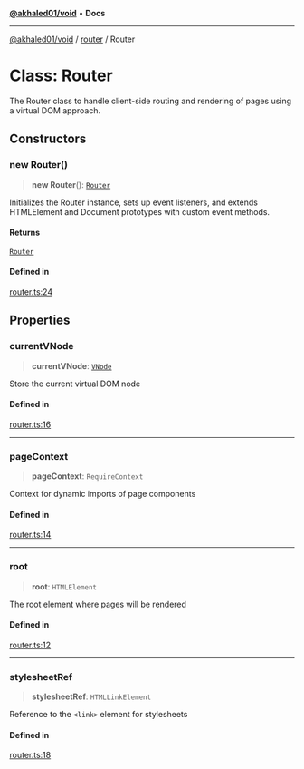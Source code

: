 [**@akhaled01/void**](../../README.md) • **Docs**

***

[@akhaled01/void](../../README.md) / [router](../README.md) / Router

# Class: Router

The Router class to handle client-side routing and rendering
of pages using a virtual DOM approach.

## Constructors

### new Router()

> **new Router**(): [`Router`](Router.md)

Initializes the Router instance, sets up event listeners,
and extends HTMLElement and Document prototypes with custom event methods.

#### Returns

[`Router`](Router.md)

#### Defined in

[router.ts:24](https://github.com/akhaled01/vortex/blob/6129b4a0bc7b35d178a4a45ea59f5942bbd0b23a/core/router.ts#L24)

## Properties

### currentVNode

> **currentVNode**: [`VNode`](../../DOM/types/type-aliases/VNode.md)

Store the current virtual DOM node

#### Defined in

[router.ts:16](https://github.com/akhaled01/vortex/blob/6129b4a0bc7b35d178a4a45ea59f5942bbd0b23a/core/router.ts#L16)

***

### pageContext

> **pageContext**: `RequireContext`

Context for dynamic imports of page components

#### Defined in

[router.ts:14](https://github.com/akhaled01/vortex/blob/6129b4a0bc7b35d178a4a45ea59f5942bbd0b23a/core/router.ts#L14)

***

### root

> **root**: `HTMLElement`

The root element where pages will be rendered

#### Defined in

[router.ts:12](https://github.com/akhaled01/vortex/blob/6129b4a0bc7b35d178a4a45ea59f5942bbd0b23a/core/router.ts#L12)

***

### stylesheetRef

> **stylesheetRef**: `HTMLLinkElement`

Reference to the `<link>` element for stylesheets

#### Defined in

[router.ts:18](https://github.com/akhaled01/vortex/blob/6129b4a0bc7b35d178a4a45ea59f5942bbd0b23a/core/router.ts#L18)
